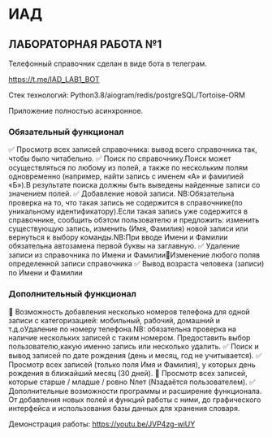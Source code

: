 # ИАД
## ЛАБОРАТОРНАЯ РАБОТА №1

Телефонный справочник сделан в виде бота в телеграм.

https://t.me/IAD_LAB1_BOT

Стек технологий: Python3.8/aiogram/redis/postgreSQL/Tortoise-ORM

Приложение полностью асинхронное.

### Обязательный функционал

✅ Просмотр всех записей справочника: вывод всего справочника так, чтобы было читабельно.
✅ Поиск по справочнику.Поиск может осуществляться по любому из полей, а также по нескольким полям одновременно (например, найти запись с именем «А» и фамилией «Б»).В результате поиска должны быть выведены найденные записи со значением полей.
✅ Добавление новой записи. NB:Обязательна проверка на то, что такая запись не содержится в справочнике(по уникальному идентификатору).Если такая запись уже содержится в справочнике, сообщить обэтом пользователю и предложить: изменить существующую запись, изменить (Имя, Фамилия) новой записи или вернуться к выбору команды.NB:При вводе Имени и Фамилии обязательна автозамена первой буквы на заглавную.
✅ Удаление записи из справочника по Имени и ФамилииИзменение любого поляв определенной записи справочника
✅ Вывод возраста человека (записи) по Имени и Фамилии

### Дополнительный функционал

🚫 Возможность добавления несколько номеров телефона для одной записи с категоризацией: мобильный, рабочий, домашний и т.д.oУдаление по номеру телефона.NB: обязательна проверка на наличие нескольких записей с таким номером. Предоставить выбор пользователю,какую именно запись или несколько удалить.
✅ Поиск и вывод записей по дате рождения (день и месяц, год не учитывается).
✅ Просмотр всех записей (только поля Имя и Фамилия), у которых день рождения в ближайший месяц (30 дней). 
🚫 Просмотр всех записей, которые старше / младше / ровно Nлет (Nзадаётся пользователем).
✅ Дополнительные возможности программы и расширение функционала. От добавления новых полей и функций работы с ними, до графического интерфейса и использования базы данных для хранения словаря.

Демонстрация работы:
https://youtu.be/JVP4zg-wiUY

